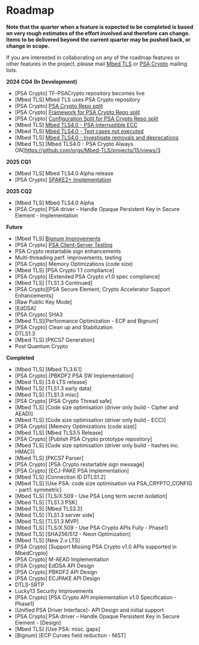 # Roadmap

**Note that the quarter when a feature is expected to be completed is based on very rough estimates of the effort involved and therefore can change. Items to be delivered beyond the current quarter may be pushed back, or change in scope.**

If you are interested in collaborating on any of the roadmap features or other features in the project, please mail [Mbed TLS](https://lists.trustedfirmware.org/mailman/listinfo/mbed-tls) or [PSA Crypto](https://lists.trustedfirmware.org/mailman/listinfo/psa-crypto) mailing lists.

**2024 CQ4 (In Development)**
* [PSA Crypto] TF-PSACrypto repository becomes live
* [Mbed TLS] Mbed TLS uses PSA Crypto repository
* [PSA Crypto] [PSA Crypto Repo split](<https://github.com/orgs/Mbed-TLS/projects/18/views/1>)
* [PSA Crypto] [Framework for PSA Crypto Repo split](<https://github.com/orgs/Mbed-TLS/projects/18/views/1>)
* [PSA Crypto] [Configuration Split for PSA Crypto Repo split](<https://github.com/orgs/Mbed-TLS/projects/18/views/1>)
* [Mbed TLS] [Mbed TLS4.0 - PSA Interruptible ECC](<https://github.com/orgs/Mbed-TLS/projects/18/views/1>)
* [Mbed TLS] [Mbed TLS4.0 - Test cases not executed](<https://github.com/orgs/Mbed-TLS/projects/18/views/1>) 
* [Mbed TLS] [Mbed TLS4.0 - Investigate removals and deprecations](<https://github.com/orgs/Mbed-TLS/projects/18/views/1>)
* [Mbed TLS] [Mbed TLS4.0 - PSA Crypto Always ON]<https://github.com/orgs/Mbed-TLS/projects/15/views/3>


**2025 CQ1**
* [Mbed TLS] Mbed TLS4.0 Alpha release   
* [PSA Crypto] [SPAKE2+ Implementation](<https://github.com/orgs/Mbed-TLS/projects/16/views/1>)

**2025 CQ2**
* [Mbed TLS] Mbed TLS4.0 Alpha 
* [PSA Crypto] PSA driver – Handle Opaque Persistent Key in Secure Element - Implementation
 
**Future**
 * [Mbed TLS] [Bignum Improvements](<https://github.com/orgs/Mbed-TLS/projects/1#column-19853826>)
 * [PSA Crypto] [PSA Client-Server Testing](<https://github.com/orgs/Mbed-TLS/projects/1#column-19851174>) 
 * PSA Crypto restartable sign enhancements
 * Multi-threading perf. improvements, testing
 * [PSA Crypto] Memory Optimizations (code size)
 * [Mbed TLS] [PSA Crypto 1.1 compliance]
 * [PSA Crypto] [Extended PSA Crypto v1.0 spec compliance]
 * [Mbed TLS] [TLS1.3 Continued]
 * [PSA Crypto][PSA Secure Element, Crypto Accelerator Support Enhancements]
 * [Raw Public Key Mode]
 * [EdDSA]
 * [PSA Crypto] SHA3
 * [Mbed TLS][Performance Optimization - ECP and Bignum]
 * [PSA Crypto] Clean up and Stabilization 
 * DTLS1.3 
 * [Mbed TLS] [PKCS7 Generation]
 * Post Quantum Crypto

**Completed**
* [Mbed TLS] [Mbed TL3.6.1]
* [PSA Crypto] [PBKDF2 PSA SW Implementation]
* [Mbed TLS] [3.6 LTS release]
* [Mbed TLS] [TLS1.3 early data] 
* [Mbed TLS] [TLS1.3 misc] 
* [PSA Crypto] [PSA Crypto Thread safe] 
* [Mbed TLS] [Code size optimisation (driver only build - Cipher and AEAD)]
* [Mbed TLS] [Code size optimisation (driver only build - ECC)]
* [PSA Crypto] [Memory Optimizations (code size)]
* [Mbed TLS] [Mbed TLS3.5 Release]
* [PSA Crypto] [Publish PSA Crypto prototype repository]
* [Mbed TLS] [Code size optimisation (driver only build - hashes inc. HMAC)]
* [Mbed TLS] [PKCS7 Parser]
* [PSA Crypto] [PSA Crypto restartable sign message]
* [PSA Crypto] [ECJ-PAKE PSA Implementation]
* [Mbed TLS] [Connection ID DTLS1.2]
* [Mbed TLS] [Use PSA: code size optimisation via PSA_CRYPTO_CONFIG - part1: symmetric]
* [Mbed TLS] [TLS/X.509​ - Use PSA Long term secret isolation]
* [Mbed TLS] [TLS1.3 PSK]
* [Mbed TLS] [Mbed TLS3.2]
* [Mbed TLS] [TLS1.3 server side]
* [Mbed TLS] [TLS1.3 MVP]
* [Mbed TLS] [TLS/X.509​ - Use PSA Crypto APIs Fully​ - Phase1]
* [Mbed TLS] [​SHA256/512 - Neon Optimization]
* [Mbed TLS] [New 2.x LTS]
* [PSA Crypto] [Support Missing PSA Crypto v1.0 APIs supported in MbedCrypto]
* [PSA Crypto]​ M-AEAD Implementation
* [PSA Crypto]​ EdDSA API  Design 
* [PSA Crypto]​ PBKDF2 API  Design 
* [PSA Crypto]​ ECJPAKE API Design  ​
* DTLS-SRTP 
* Lucky13 Security Improvements 
* [PSA Crypto] [PSA Crypto API implementation v1.0 Specification - Phase1]
* [Unified PSA Driver Interface]- API Design and initial support
* [PSA Crypto] PSA driver – Handle Opaque Persistent Key in Secure Element - [Design]
* [Mbed TLS] [Use PSA: misc. gaps]
* [Bignum] [ECP Curves field reduction - NIST]







